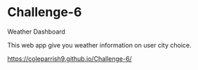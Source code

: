 # Challenge-6
Weather Dashboard

This web app give you weather information on user city choice.

https://coleparrish9.github.io/Challenge-6/